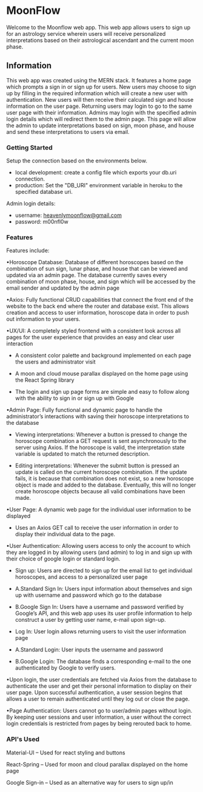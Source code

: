 # MoonFlow

Welcome to the Moonflow web app. 
This web app allows users to sign up for an astrology service wherein users will receive personalized interpretations based on their astrological ascendant and the current moon phase. 

## Information

This web app was created using the MERN stack. It features a home page which prompts a sign in or sign up for users. New users may choose to sign up by filling in the required information which will create a new user with authentication. New users will then receive their calculated sign and house information on the user page. Returning users may login to go to the same user page with their information. Admins may login with the specified admin login details which will redirect them to the admin page. This page will allow the admin to update interpretations based on sign, moon phase, and house and send these interpretations to users via email. 

### Getting Started

Setup the connection based on the environments below.
- local development: create a config file which exports your db.uri connection. 
- production: Set the "DB_URI" environment variable in heroku to the specified database uri.

Admin login details:
- username: heavenlymoonflow@gmail.com
- password: m00nfl0w

### Features

Features include:

  •Horoscope Database:  Database of different horoscopes based on the combination of sun sign, lunar phase, and house that can be viewed and updated via an admin page. The database currently saves every combination of moon phase, house, and sign which will be accessed by the email sender and updated by the admin page
  
  •Axios: Fully functional CRUD capabilities that connect the front end of the website to the back end where the router and database exist. This allows creation and access to user information, horoscope data in order to push out information to your users.

  •UX/UI: A completely styled frontend with a consistent look across all pages for the user experience that provides an easy and clear user interaction
  
   - A consistent color palette and background implemented on each page the users and administrator visit
     
   - A moon and cloud mouse parallax displayed on the home page using the React Spring library
     
   - The login and sign up page forms are simple and easy to follow along with the ability to sign in or sign up with Google
   
  •Admin Page: Fully functional and dynamic page to handle the administrator’s interactions with saving their horoscope interpretations to the database
  
   - Viewing interpretations: Whenever a button is pressed to change the horoscope combination a GET request is sent asynchronously to the server using Axios. If the horoscope is valid, the interpretation state variable is updated to match the returned description. 
     
   - Editing interpretations: Whenever the submit button is pressed an update is called on the current horoscope combination. If the update fails, it is because that combination does not exist, so a new horoscope object is made and added to the database. Eventually, this will no longer create horoscope objects because all valid combinations have been made.
     

  •User Page: A dynamic web page for the individual user information to be displayed
   
   - Uses an Axios GET call to receive the user information in order to display their individual data to the page.

   •User Authentication: Allowing users access to only the account to which they are logged in by allowing users (and admin) to log in and sign up with their choice of google login or standard login.  
   
   - Sign up: Users are directed to sign up for the email list to get individual horoscopes, and access to a personalized user page
   
   - A.Standard Sign In: Users input information about themselves and sign up with username and password which go to the database
		
   - B.Google Sign In: Users have a username and password verified by Google’s API, and this web app uses its user profile information to help construct a user by getting user name, e-mail upon sign-up.

   - Log In: User login allows returning users to visit the user information page
   
  -  A.Standard Login: User inputs the username and password
		
   - B.Google Login: The database finds a corresponding e-mail to the one authenticated by Google to verify users. 
		
•Upon login, the user credentials are fetched via Axios from the database to authenticate the user and get their personal information to display on their user page.  Upon successful authentication, a user session begins that allows a user to remain authenticated until they log out or close the page.  

•Page Authentication: Users cannot go to user/admin pages without login. By keeping user sessions and user information, a user without the correct login credentials is restricted from pages by being rerouted back to home.


### API's Used

Material-UI – Used for react styling and buttons

React-Spring – Used for moon and cloud parallax displayed on the home page

Google Sign-in – Used as an alternative way for users to sign up/in

